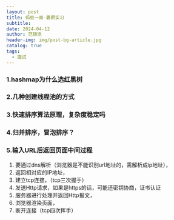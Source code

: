 ```yaml
---
layout: post
title: 蚂蚁一面-暑期实习
subtitle: 
date: 2024-04-12
author: 范锦添
header-img: img/post-bg-article.jpg
catalog: true
tags:
  - 面试
---
```

### 1.hashmap为什么选红黑树

### 2.几种创建线程池的方式

### 3.快速排序算法原理，复杂度稳定吗

### 4.归并排序，冒泡排序？

### 5.输入URL后返回页面中间过程
1.  要通过dns解析（浏览器是不能识别url地址的，需解析成ip地址），
2.  返回相对应的IP地址，
3.  建立tcp连接，（tcp三次握手）
4.  发送Http请求，如果是https的话，可能还密钥协商，证书认证
5.  服务器进行处理并返回Http报文，
6.  浏览器渲染页面，
7.  断开连接（tcp四次挥手）
